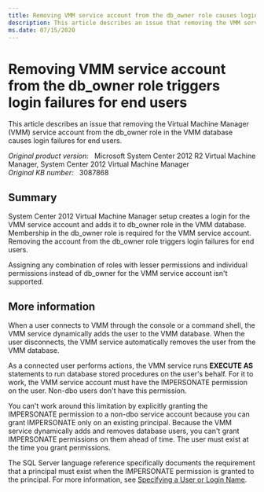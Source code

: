 ```yaml
---
title: Removing VMM service account from the db_owner role causes login failures for end users
description: This article describes an issue that removing the VMM service account from the db_owner role in the VMM database causes login failures for end users.
ms.date: 07/15/2020
---
```

# Removing VMM service account from the db_owner role triggers login failures for end users

This article describes an issue that removing the Virtual Machine Manager (VMM) service account from the db_owner role in the VMM database causes login failures for end users.

_Original product version:_ &nbsp; Microsoft System Center 2012 R2 Virtual Machine Manager, System Center 2012 Virtual Machine Manager  
_Original KB number:_ &nbsp; 3087868

## Summary

System Center 2012 Virtual Machine Manager setup creates a login for the VMM service account and adds it to db_owner role in the VMM database. Membership in the db_owner role is required for the VMM service account. Removing the account from the db_owner role triggers login failures for end users.

Assigning any combination of roles with lesser permissions and individual permissions instead of db_owner for the VMM service account isn't supported.

## More information

When a user connects to VMM through the console or a command shell, the VMM service dynamically adds the user to the VMM database. When the user disconnects, the VMM service automatically removes the user from the VMM database.

As a connected user performs actions, the VMM service runs **EXECUTE AS** statements to run database stored procedures on the user's behalf. For it to work, the VMM service account must have the IMPERSONATE permission on the user. Non-dbo users don't have this permission.

You can't work around this limitation by explicitly granting the IMPERSONATE permission to a non-dbo service account because you can grant IMPERSONATE only on an existing principal. Because the VMM service dynamically adds and removes database users, you can't grant IMPERSONATE permissions on them ahead of time. The user must exist at the time you grant permissions.

The SQL Server language reference specifically documents the requirement that a principal must exist when the IMPERSONATE permission is granted to the principal. For more information, see [Specifying a User or Login Name](/sql/t-sql/statements/execute-as-transact-sql#_user).
